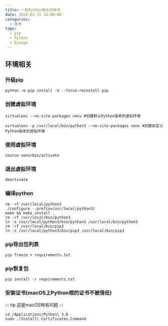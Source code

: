 ```yaml
---
title: 一些Python相关的命令
date: 2020-01-15 18:00:00
categories: 
  - 技术
tags: 
  - pip
  - Python
  - Django
---
```



## 环境相关

### 升级pip

```
python -m pip install -U --force-reinstall pip
```

### 创建虚拟环境

```
virtualenv --no-site-packages venv #创建默认Python版本的虚拟环境

virtualenv -p /usr/local/bin/python3 --no-site-packages venv #创建自定义Python版本的虚拟环境
```

### 使用虚拟环境

```
source venv/bin/activate
```

### 退出虚拟环境

```
deactivate
```

### 编译python

```
rm -rf /usr/local/python3
./configure --prefix=/usr/local/python3/
make && make install
rm -rf /usr/local/bin/python3
ln -s /usr/local/python3/bin/python3 /usr/local/bin/python3
rm -rf /usr/local/bin/pip3
ln -s /usr/local/python3/bin/pip3 /usr/local/bin/pip3
```

### pip导出包列表

```
pip freeze > requirements.txt
```

### pip恢复包

```
pip install -r requirements.txt
```

### 安装证书(macOS上Python根的证书不被信任)

::: tip
这是macOS特有问题
:::

```
cd /Applications/Python\ 3.8
sudo ./Install\ Certificates.Command
```
